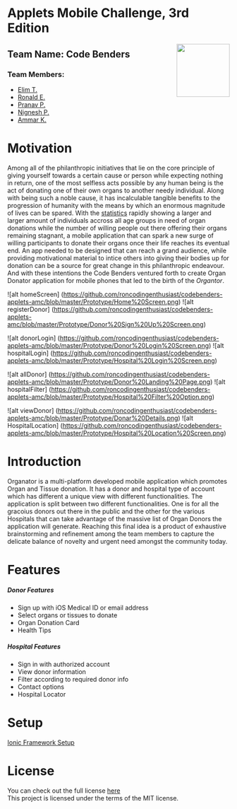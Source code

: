 # Applets Mobile Challenge, 3rd Edition

<img align="right" src="https://github.com/roncodingenthusiast/codebenders-applets-amc/blob/master/organator/www/img/logo.jpg" width="120">

## Team Name: Code Benders
### Team Members: 
* [Elim T.](https://ca.linkedin.com/in/elimt)
* [Ronald E.](https://ca.linkedin.com/in/ronaldekambi)
* [Pranav P.](https://ca.linkedin.com/in/ipranavpatel)
* [Nignesh P.](https://ca.linkedin.com/in/nignesh)
* [Ammar K.](https://ca.linkedin.com/in/ammar-khan-3a4a4121)

# Motivation
Among all of the philanthropic initiatives that lie on the core principle of giving yourself towards a certain cause or person while expecting nothing in return, one of the most selfless acts possible by any human being is the act of donating one of their own organs to another needy individual. Along with being such a noble cause, it has incalculable tangible benefits to the progression of humanity with the means by which an enormous magnitude of lives can be spared. With the [statistics](http://www.organdonor.gov/about/data.html) rapidly showing a larger and larger amount of individuals accross all age groups in need of organ donations while the number of willing people out there offering their organs remaining stagnant, a mobile application that can spark a new surge of willing participants to donate their organs once their life reaches its eventual end. An app needed to be designed that can reach a grand audience, while providing motivational material to intice others into giving their bodies up for donation can be a source for great change in this philanthropic endeavour. And with these intentions the Code Benders ventured forth to create Organ Donator application for mobile phones that led to the birth of the *Organtor*. 

![alt homeScreen] (https://github.com/roncodingenthusiast/codebenders-applets-amc/blob/master/Prototype/Home%20Screen.png)
![alt registerDonor] (https://github.com/roncodingenthusiast/codebenders-applets-amc/blob/master/Prototype/Donor%20Sign%20Up%20Screen.png)

![alt donorLogin] (https://github.com/roncodingenthusiast/codebenders-applets-amc/blob/master/Prototype/Donor%20Login%20Screen.png)
![alt hospitalLogin] (https://github.com/roncodingenthusiast/codebenders-applets-amc/blob/master/Prototype/Hospital%20Login%20Screen.png)

![alt allDonor] (https://github.com/roncodingenthusiast/codebenders-applets-amc/blob/master/Prototype/Donor%20Landing%20Page.png)
![alt hospitalFilter] (https://github.com/roncodingenthusiast/codebenders-applets-amc/blob/master/Prototype/Hospital%20Filter%20Option.png)

![alt viewDonor] (https://github.com/roncodingenthusiast/codebenders-applets-amc/blob/master/Prototype/Donar%20Details.png)
![alt HospitalLocation] (https://github.com/roncodingenthusiast/codebenders-applets-amc/blob/master/Prototype/Hospital%20Location%20Screen.png)


# Introduction
Organator is a multi-platform developed mobile application which promotes Organ and Tissue donation. It has a donor and hospital type of account which has different a unique view with different functionalities. The application is split between two different functionalities. One is for all the gracoius donors out there in the public and the other for the various Hospitals that can take advantage of the massive list of Organ Donors the application will generate. Reaching this final idea is a product of exhaustive brainstorming and refinement among the team members to capture the delicate balance of novelty and urgent need amongst the community today.

# Features
##### Donor Features
- Sign up with iOS Medical ID or email address
- Select organs or tissues to donate
- Organ Donation Card
- Health Tips  

##### Hospital Features
- Sign in with authorized account
- View donor information
- Filter according to required donor info
- Contact options
- Hospital Locator

# Setup
[Ionic Framework Setup](https:http://ionicframework.com/docs/guide/installation.html)

# License
You can check out the full license [here](https://github.com/roncodingenthusiast/codebenders-applets-amc/blob/master/LICENSE)
<br>
This project is licensed under the terms of the MIT license.


